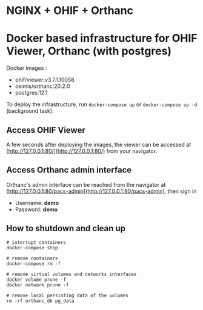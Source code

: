# NGINX + OHIF + Orthanc

Docker based infrastructure for OHIF Viewer, Orthanc (with postgres)
=======

Docker images :
- ohif/viewer:v3.7.1.10058
- osimis/orthanc:20.2.0
- postgres:12.1

To deploy the infrastructure, run `docker-compose up` or `docker-compose up -d` (background task).

## Access OHIF Viewer
A few seconds after deploying the images, the viewer can be accessed at [http://127.0.0.1:80/](http://127.0.0.1:80/) from your navigator.

## Access Orthanc admin interface

Orthanc's admin interface can be reached from the navigator at [http://127.0.0.1:80/pacs-admin](http://127.0.0.1:80/pacs-admin), then sign in

- Username: **demo**
- Password: **demo**

## How to shutdown and clean up

```
# interrupt containers
docker-compose stop 

# remove containers
docker-compose rm -f

# remove virtual volumes and networks interfaces
docker volume prune -f
docker network prune -f

# remove local persisting data of the volumes
rm -rf orthanc_db pg_data
```